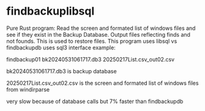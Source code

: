 # findbackuplibsql
Pure Rust program: Read the screen and formated list of windows files and see if they exist in the Backup Database. Output files reflecting finds and not founds. This is used to restore files.
This program uses libsql vs findbackupdb uses sql3 interface
example:

findbackup01 bk20240531061717.db3 20250217List.csv_out02.csv

bk20240531061717.db3 is backup database 

20250217List.csv_out02.csv is the screen and formated list of windows files from windirparse

very slow because of database calls but 7% faster than findbackupdb
